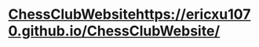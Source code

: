 # [ChessClubWebsite](https://ericxu1070.github.io/ChessClubWebsite/)https://ericxu1070.github.io/ChessClubWebsite/
